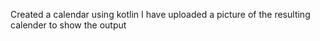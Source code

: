 
Created a calendar using kotlin
I have uploaded a picture of the resulting calender to show the output
